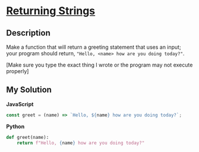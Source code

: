 # [Returning Strings](https://www.codewars.com/kata/55a70521798b14d4750000a4)

## Description

Make a function that will return a greeting statement that uses an input; your program should return, `"Hello, <name> how are you doing today?"`.

[Make sure you type the exact thing I wrote or the program may not execute properly]

## My Solution

**JavaScript**

```js
const greet = (name) => `Hello, ${name} how are you doing today?`;
```

**Python**

```py
def greet(name):
    return f"Hello, {name} how are you doing today?"
```

